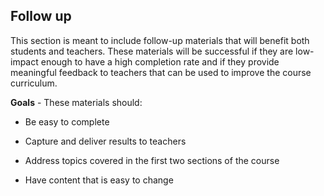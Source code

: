 Follow up
---------

This section is meant to include follow-up materials that will benefit
both students and teachers. These materials will be successful if they
are low-impact enough to have a high completion rate and if they provide
meaningful feedback to teachers that can be used to improve the course
curriculum.

**Goals** - These materials should:

-   Be easy to complete

-   Capture and deliver results to teachers

-   Address topics covered in the first two sections of the course

-   Have content that is easy to change